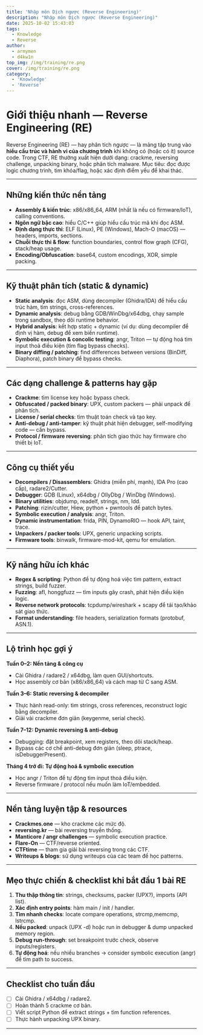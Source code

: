 ```yaml
---
title: 'Nhập môn Dịch ngược (Reverse Engineering)'
description: "Nhập môn Dịch ngược (Reverse Engineering)"
date: 2025-10-02 15:43:03
tags:
  - Knowledge
  - Reverse
author:
  - armymen
  - d4kw1n
top_img: /img/training/re.png
cover: /img/training/re.png
category: 
  - 'Knowledge'
  - 'Reverse'
---
```


# Giới thiệu nhanh — Reverse Engineering (RE)

Reverse Engineering (RE) — hay phân tích ngược — là mảng tập trung vào **hiểu cấu trúc và hành vi của chương trình** khi không có (hoặc có ít) source code. Trong CTF, RE thường xuất hiện dưới dạng: crackme, reversing challenge, unpacking binary, hoặc phân tích malware. Mục tiêu: đọc được logic chương trình, tìm khóa/flag, hoặc xác định điểm yếu để khai thác.

---

## Những kiến thức nền tảng

* **Assembly & kiến trúc**: x86/x86_64, ARM (nhất là nếu có firmware/IoT), calling conventions.
* **Ngôn ngữ bậc cao**: hiểu C/C++ giúp hiểu cấu trúc mã khi đọc ASM.
* **Định dạng thực thi**: ELF (Linux), PE (Windows), Mach-O (macOS) — headers, imports, sections.
* **Chuỗi thực thi & flow**: function boundaries, control flow graph (CFG), stack/heap usage.
* **Encoding/Obfuscation**: base64, custom encodings, XOR, simple packing.

---

## Kỹ thuật phân tích (static & dynamic)

* **Static analysis**: đọc ASM, dùng decompiler (Ghidra/IDA) để hiểu cấu trúc hàm, tìm strings, cross-references.
* **Dynamic analysis**: debug bằng GDB/WinDbg/x64dbg, chạy sample trong sandbox, theo dõi runtime behavior.
* **Hybrid analysis**: kết hợp static + dynamic (ví dụ: dùng decompiler để định vị hàm, debug để xem biến runtime).
* **Symbolic execution & concolic testing**: angr, Triton — tự động hoá tìm input thoả điều kiện (tìm flag bypass checks).
* **Binary diffing / patching**: find differences between versions (BinDiff, Diaphora), patch binary để bypass checks.

---

## Các dạng challenge & patterns hay gặp

* **Crackme**: tìm license key hoặc bypass check.
* **Obfuscated / packed binary**: UPX, custom packers — phải unpack để phân tích.
* **License / serial checks**: tìm thuật toán check và tạo key.
* **Anti-debug / anti-tamper**: kỹ thuật phát hiện debugger, self-modifying code — cần bypass.
* **Protocol / firmware reversing**: phân tích giao thức hay firmware cho thiết bị IoT.

---

## Công cụ thiết yếu

* **Decompilers / Disassemblers**: Ghidra (miễn phí, mạnh), IDA Pro (cao cấp), radare2/Cutter.
* **Debugger**: GDB (Linux), x64dbg / OllyDbg / WinDbg (Windows).
* **Binary utilities**: objdump, readelf, strings, nm, ldd.
* **Patching**: rizin/cutter, Hiew, python + pwntools để patch bytes.
* **Symbolic execution / analysis**: angr, Triton.
* **Dynamic instrumentation**: frida, PIN, DynamoRIO — hook API, taint, trace.
* **Unpackers / packer tools**: UPX, generic unpacking scripts.
* **Firmware tools**: binwalk, firmware-mod-kit, qemu for emulation.

---

## Kỹ năng hữu ích khác

* **Regex & scripting**: Python để tự động hoá việc tìm pattern, extract strings, build fuzzer.
* **Fuzzing**: afl, honggfuzz — tìm inputs gây crash, phát hiện điều kiện logic.
* **Reverse network protocols**: tcpdump/wireshark + scapy để tái tạo/khảo sát giao thức.
* **Format understanding**: file headers, serialization formats (protobuf, ASN.1).

---

## Lộ trình học gợi ý

**Tuần 0–2: Nền tảng & công cụ**

* Cài Ghidra / radare2 / x64dbg, làm quen GUI/shortcuts.
* Học assembly cơ bản (x86/x86_64) và cách map từ C sang ASM.

**Tuần 3–6: Static reversing & decompiler**

* Thực hành read-only: tìm strings, cross references, reconstruct logic bằng decompiler.
* Giải vài crackme đơn giản (keygenme, serial check).

**Tuần 7–12: Dynamic reversing & anti-debug**

* Debugging: đặt breakpoint, xem registers, theo dõi stack/heap.
* Bypass các cơ chế anti-debug đơn giản (sleep, ptrace, isDebuggerPresent).

**Tháng 4 trở đi: Tự động hoá & symbolic execution**

* Học angr / Triton để tự động tìm input thoả điều kiện.
* Reverse firmware / protocol nếu muốn làm IoT/embedded.

---

## Nền tảng luyện tập & resources

* **Crackmes.one** — kho crackme các mức độ.
* **reversing.kr** — bài reversing truyền thống.
* **Manticore / angr challenges** — symbolic execution practice.
* **Flare-On** — CTF/reverse oriented.
* **CTFtime** — tham gia giải bài reversing trong các CTF.
* **Writeups & blogs**: sử dụng writeups của các team để học patterns.

---

## Mẹo thực chiến & checklist khi bắt đầu 1 bài RE

1. **Thu thập thông tin**: strings, checksums, packer (UPX?), imports (API list).
2. **Xác định entry points**: hàm main / init / handler.
3. **Tìm nhanh checks**: locate compare operations, strcmp,memcmp, lstrcmp.
4. **Nếu packed**: unpack (UPX -d) hoặc run in debugger & dump unpacked memory region.
5. **Debug run-through**: set breakpoint trước check, observe inputs/registers.
6. **Tự động hoá**: nếu nhiều branches → consider symbolic execution (angr) để tìm path to success.

---

## Checklist cho tuần đầu

* [ ] Cài Ghidra / x64dbg / radare2.
* [ ] Hoàn thành 5 crackme cơ bản.
* [ ] Viết script Python để extract strings + tìm function references.
* [ ] Thực hành unpacking UPX binary.

---
